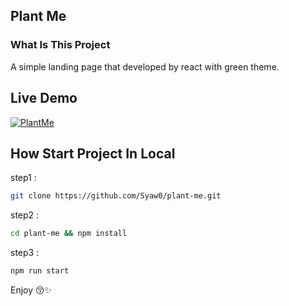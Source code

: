 ## Plant Me

### What Is This Project
A simple landing page that developed by react with green theme.
## Live Demo
  [![PlantMe](https://user-images.githubusercontent.com/78824988/177599683-5cddada6-4bf7-48f0-9e9f-cab98296e802.png)](https://final-plant-me.vercel.app/)

## How Start Project In Local

step1 :

```bash
git clone https://github.com/Syaw0/plant-me.git
```

step2 :

```bash
cd plant-me && npm install
```

step3 :

```bash
npm run start
```

Enjoy 😚✨

##
